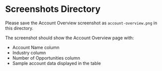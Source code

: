 # Screenshots Directory

Please save the Account Overview screenshot as `account-overview.png` in this directory.

The screenshot should show the Account Overview page with:

- Account Name column
- Industry column
- Number of Opportunities column
- Sample account data displayed in the table

